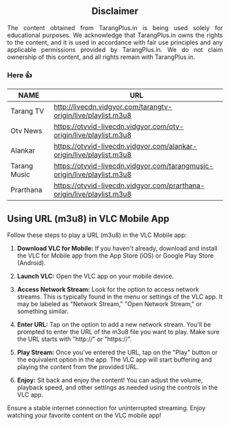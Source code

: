 <div align="center">
  <h2>Disclaimer</h2>
</div>
<div align="justify">
The content obtained from TarangPlus.in is being used solely for educational purposes. We acknowledge that TarangPlus.in owns the rights to the content, and it is used in accordance with fair use principles and any applicable permissions provided by TarangPlus.in. We do not claim ownership of this content, and all rights remain with TarangPlus.in.
</div>


### Here 👍
| NAME  | URL |
| ------------- | ------------- |
| Tarang TV  | http://livecdn.vidgyor.com/tarangtv-origin/live/playlist.m3u8  |
| Otv News | https://otvvid-livecdn.vidgyor.com/otv-origin/live/playlist.m3u8  |
| Alankar | https://otvvid-livecdn.vidgyor.com/alankar-origin/live/playlist.m3u8 |
| Tarang Music | https://otvvid-livecdn.vidgyor.com/tarangmusic-origin/live/playlist.m3u8 |
| Prarthana | https://otvvid-livecdn.vidgyor.com/prarthana-origin/live/playlist.m3u8 |



## Using URL (m3u8) in VLC Mobile App

Follow these steps to play a URL (m3u8) in the VLC Mobile app:

1. **Download VLC for Mobile:** If you haven't already, download and install the VLC for Mobile app from the App Store (iOS) or Google Play Store (Android).

2. **Launch VLC:** Open the VLC app on your mobile device.

3. **Access Network Stream:** Look for the option to access network streams. This is typically found in the menu or settings of the VLC app. It may be labeled as "Network Stream," "Open Network Stream," or something similar.

4. **Enter URL:** Tap on the option to add a new network stream. You'll be prompted to enter the URL of the m3u8 file you want to play. Make sure the URL starts with "http://" or "https://".

5. **Play Stream:** Once you've entered the URL, tap on the "Play" button or the equivalent option in the app. The VLC app will start buffering and playing the content from the provided URL.

6. **Enjoy:** Sit back and enjoy the content! You can adjust the volume, playback speed, and other settings as needed using the controls in the VLC app.

Ensure a stable internet connection for uninterrupted streaming. Enjoy watching your favorite content on the VLC mobile app!
